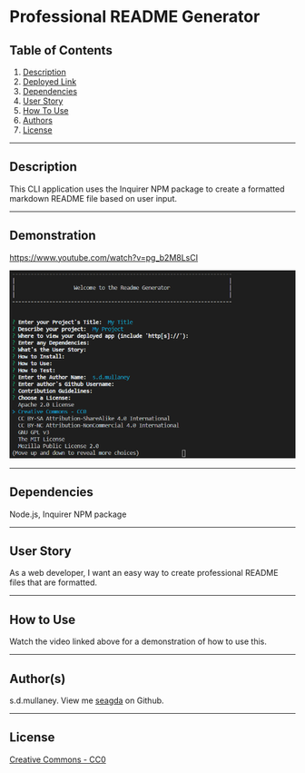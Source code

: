 # Professional README Generator
## Table of Contents
1. [Description](#description)
2. [Deployed Link](#deployed)
3. [Dependencies](#depends)
4. [User Story](#userstory)
5. [How To Use](#usage)
6. [Authors](#author)
7. [License](#license)

----------------
## Description

This CLI application uses the Inquirer NPM package to create a formatted markdown README file based on user input.

----------------
## Demonstration

https://www.youtube.com/watch?v=pg_b2M8LsCI

![CLI Readme generator](./screenshot.png)

----------------
## Dependencies

Node.js, Inquirer NPM package

----------------
## User Story

As a web developer, I want an easy way to create professional README files that are formatted.

----------------
## How to Use

Watch the video linked above for a demonstration of how to use this.

----------------
## Author(s)

s.d.mullaney. View me [seagda](https://github.com/seagda) on Github.

----------------
## License

[Creative Commons - CC0](http://creativecommons.org/publicdomain/zero/1.0/)
